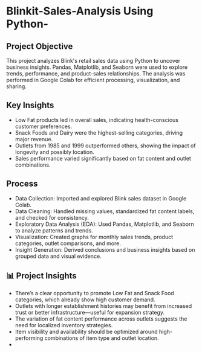 # Blinkit-Sales-Analysis Using Python-
## Project Objective
 This project analyzes Blink's retail sales data using Python to uncover business insights.
Pandas, Matplotlib, and Seaborn were used to explore trends, performance, and product-sales relationships.
The analysis was performed in Google Colab for efficient processing, visualization, and sharing.

## Key Insights
- Low Fat products led in overall sales, indicating health-conscious customer preferences.
- Snack Foods and Dairy were the highest-selling categories, driving major revenue.
- Outlets from 1985 and 1999 outperformed others, showing the impact of longevity and possibly location.
- Sales performance varied significantly based on fat content and outlet combinations.

 ## Process

- Data Collection: Imported and explored Blink sales dataset in Google Colab.
- Data Cleaning: Handled missing values, standardized fat content labels, and checked for consistency.
- Exploratory Data Analysis (EDA): Used Pandas, Matplotlib, and Seaborn to analyze patterns and trends.
- Visualization: Created graphs for monthly sales trends, product categories, outlet comparisons, and more.
- Insight Generation: Derived conclusions and business insights based on grouped data and visual evidence.
 ## 📊 Project Insights

- There’s a clear opportunity to promote Low Fat and Snack Food categories, which already show high customer demand.
- Outlets with longer establishment histories may benefit from increased trust or better infrastructure—useful for expansion strategy.
- The variation of fat content performance across outlets suggests the need for localized inventory strategies.
- Item visibility and availability should be optimized around high-performing combinations of item type and outlet location.
- 






